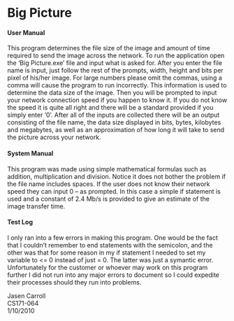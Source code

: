 # Big Picture

#### User Manual
	
This program determines the file size of the image and amount of time required to send the image across the network. To run the application open the ‘Big Picture.exe’ file and input what is asked for.  After you enter the file name is input, just follow the rest of the prompts, width, height and bits per pixel of his/her image. For large numbers please omit the commas, using a comma will cause the program to run incorrectly. This information is used to determine the data size of the image. Then you will be prompted to input your network connection speed if you happen to know it. If you do not know the speed it is quite all right and there will be a standard provided if you simply enter ‘0’. After all of the inputs are collected there will be an output consisting of the file name, the data size displayed in bits, bytes, kilobytes and megabytes, as well as an approximation of how long it will take to send the picture across your network.  

#### System Manual 

This program was made using simple mathematical formulas such as addition, multiplication and division. Notice it does not bother the problem if the file name includes spaces. If the user does not know their network speed they can input 0 – as prompted. In this case a simple if statement is used and a constant of 2.4 Mb/s is provided to give an estimate of the image transfer time.

#### Test Log

I only ran into a few errors in making this program. One would be the fact that I couldn’t remember to end statements with the semicolon, and the other was that for some reason in my if statement I needed to set my variable to <= 0 instead of just = 0. The latter was just a symantic error. Unfortunately for the customer or whoever may work on this program further I did not run into any major errors to document so I could expedite their processes should they run into problems.

Jasen Carroll\
CS171-064\
1/10/2010